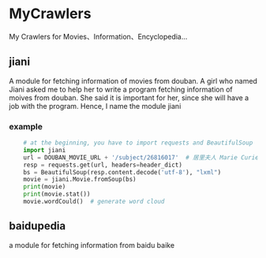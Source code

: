 # MyCrawlers
My Crawlers for Movies、Information、Encyclopedia...



## jiani

A module for fetching information of movies from douban.
A girl who named Jiani asked me to help her to write a program fetching information of moives from douban.
She said it is important for her, since she will have a job with the program. Hence, I name the module jiani

### example
```python
    # at the beginning, you have to import requests and BeautifulSoup
    import jiani
    url = DOUBAN_MOVIE_URL + '/subject/26816017'  # 居里夫人 Marie Curie -> url ???
    resp = requests.get(url, headers=header_dict)
    bs = BeautifulSoup(resp.content.decode('utf-8'), "lxml")
    movie = jiani.Movie.fromSoup(bs)
    print(movie)
    print(movie.stat())
    movie.wordCould()  # generate word cloud
```

## baidupedia

a module for fetching information from baidu baike
